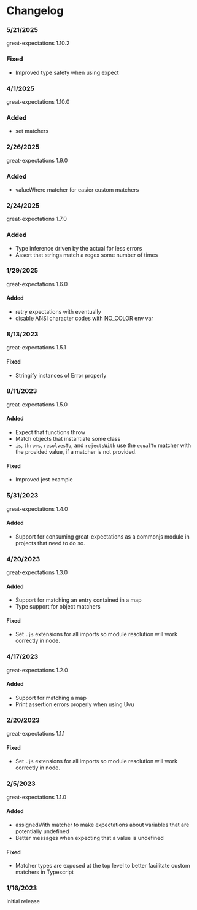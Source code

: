 # Changelog

### 5/21/2025

great-expectations 1.10.2

### Fixed
- Improved type safety when using expect


### 4/1/2025

great-expectations 1.10.0

### Added
- set matchers


### 2/26/2025

great-expectations 1.9.0

### Added
- valueWhere matcher for easier custom matchers


### 2/24/2025

great-expectations 1.7.0

### Added
- Type inference driven by the actual for less errors
- Assert that strings match a regex some number of times


### 1/29/2025

great-expectations 1.6.0

#### Added
- retry expectations with eventually
- disable ANSI character codes with NO_COLOR env var


### 8/13/2023

great-expectations 1.5.1

#### Fixed
- Stringify instances of Error properly


### 8/11/2023

great-expectations 1.5.0

#### Added
- Expect that functions throw
- Match objects that instantiate some class
- `is`, `throws`, `resolvesTo`, and `rejectsWith` use the `equalTo` matcher with
the provided value, if a matcher is not provided.

#### Fixed
- Improved jest example


### 5/31/2023

great-expectations 1.4.0

#### Added
- Support for consuming great-expectations as a commonjs module
in projects that need to do so.


### 4/20/2023

great-expectations 1.3.0

#### Added
- Support for matching an entry contained in a map
- Type support for object matchers

#### Fixed
- Set `.js` extensions for all imports so module resolution will
work correctly in node.


### 4/17/2023

great-expectations 1.2.0

#### Added
- Support for matching a map
- Print assertion errors properly when using Uvu


### 2/20/2023

great-expectations 1.1.1

#### Fixed
- Set `.js` extensions for all imports so module resolution will
work correctly in node.


### 2/5/2023

great-expectations 1.1.0

#### Added
- assignedWith matcher to make expectations about variables that are
potentially undefined
- Better messages when expecting that a value is undefined

#### Fixed
- Matcher types are exposed at the top level to better facilitate custom
matchers in Typescript


### 1/16/2023

Initial release